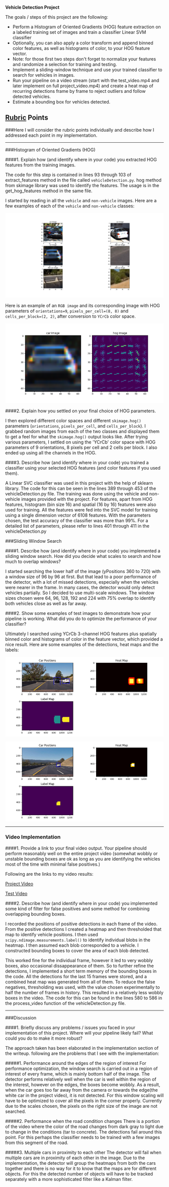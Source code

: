 **Vehicle Detection Project**

The goals / steps of this project are the following:

* Perform a Histogram of Oriented Gradients (HOG) feature extraction on a labeled training set of images and train a classifier Linear SVM classifier
* Optionally, you can also apply a color transform and append binned color features, as well as histograms of color, to your HOG feature vector. 
* Note: for those first two steps don't forget to normalize your features and randomize a selection for training and testing.
* Implement a sliding-window technique and use your trained classifier to search for vehicles in images.
* Run your pipeline on a video stream (start with the test_video.mp4 and later implement on full project_video.mp4) and create a heat map of recurring detections frame by frame to reject outliers and follow detected vehicles.
* Estimate a bounding box for vehicles detected.

[//]: # (Image References)
[image1]: ./output_images/sampleImages.png
[image2]: ./output_images/hog_image1.png
[image3]: ./output_images/detectionsample1.png
[image4]: ./output_images/detectionsample2.png
[image5]: ./examples/bboxes_and_heat.png
[image6]: ./examples/labels_map.png
[image7]: ./examples/output_bboxes.png
[video1]: ./output_images/project_video_out8.mp4
[video2]: ./output_images/test_video_out8.mp4

## [Rubric](https://review.udacity.com/#!/rubrics/513/view) Points

###Here I will consider the rubric points individually and describe how I addressed each point in my implementation.  

---

###Histogram of Oriented Gradients (HOG)

####1. Explain how (and identify where in your code) you extracted HOG features from the training images.

The code for this step is contained in lines 93 through 103 of extract_features method in the file called `vehicleDetection.py`. hog method from skimage library was used to identify the features. The usage is in the get_hog_features method in the same file.    

I started by reading in all the `vehicle` and `non-vehicle` images.  Here are a few examples of each of the `vehicle` and `non-vehicle` classes:

![alt text][image1]

Here is an example of an `RGB image` and its corresponding image with HOG parameters of `orientations=9`, `pixels_per_cell=(8, 8)` and `cells_per_block=(2, 2)`, after conversion to `YCrCb` color space.

![alt text][image2]

####2. Explain how you settled on your final choice of HOG parameters.

I then explored different color spaces and different `skimage.hog()` parameters (`orientations`, `pixels_per_cell`, and `cells_per_block`).  I grabbed random images from each of the two classes and displayed them to get a feel for what the `skimage.hog()` output looks like. After trying various parameters, I settled on using the 'YCrCb' color space with HOG parameters of 9 orientations, 8 pixels per cell and 2 cells per block. I also ended up using all the channels in the HOG.


####3. Describe how (and identify where in your code) you trained a classifier using your selected HOG features (and color features if you used them).

A Linear SVC classifier was used in this project with the help of sklearn library. The code for this can be seen in the lines 389 through 453 of the vehicleDetection.py file. The training was done using the vehicle and non-vehicle images provided with the project. For features, apart from HOG features, histogram (bin size 16) and spatial (16 by 16) features were also used for training. All the features were fed into the SVC model for training using a single dimension vector of 6108 features. With the parameters chosen, the test accuracy of the classifier was more than 99%. For a detailed list of parameters, please refer to lines 401 through 411 in the vehicleDetection.py

###Sliding Window Search

####1. Describe how (and identify where in your code) you implemented a sliding window search.  How did you decide what scales to search and how much to overlap windows?

I started searching the lower half of the image (yPositions 360 to 720) with a window size of 96 by 96 at first. But that lead to a poor performance of the detector, with a lot of missed detections, especially when the vehicles were nearer in the frame. In many cases, the detector would only detect vehicles partially. So I decided to use multi-scale windows. The window sizes chosen were 64, 96, 128, 192 and 224 with 75% overlap to identify both vehicles close as well as far away.

####2. Show some examples of test images to demonstrate how your pipeline is working.  What did you do to optimize the performance of your classifier?

Ultimately I searched using YCrCb 3-channel HOG features plus spatially binned color and histograms of color in the feature vector, which provided a nice result.  Here are some examples of the detections, heat maps and the labels:

![alt text][image3]

![alt text][image4]

---

### Video Implementation

####1. Provide a link to your final video output.  Your pipeline should perform reasonably well on the entire project video (somewhat wobbly or unstable bounding boxes are ok as long as you are identifying the vehicles most of the time with minimal false positives.)

Following are the links to my video results:

[Project Video][video1]

[Test Video][video2]


####2. Describe how (and identify where in your code) you implemented some kind of filter for false positives and some method for combining overlapping bounding boxes.

I recorded the positions of positive detections in each frame of the video.  From the positive detections I created a heatmap and then thresholded that map to identify vehicle positions.  I then used `scipy.ndimage.measurements.label()` to identify individual blobs in the heatmap.  I then assumed each blob corresponded to a vehicle.  I constructed bounding boxes to cover the area of each blob detected.  

This worked fine for the individual frame, however it led to very wobbly boxes, also occasional dissappearance of them. So to further refine the detections, I implemented a short term memory of the bounding boxes in the code. All the detections for the last 15 frames were stored, and a combined heat map was generated from all of them. To reduce the false negatives, thresholding was used, with the value chosen experimentally to half the number of frames in history. This resulted in a relatively less wobbly boxes in the video. The code for this can be found in the lines 580 to 586 in the process_video function of the vehicleDetection.py file.
  
---

###Discussion

####1. Briefly discuss any problems / issues you faced in your implementation of this project.  Where will your pipeline likely fail?  What could you do to make it more robust?

The approach taken has been elaborated in the implementation section of the writeup. following are the problems that I see with the implementation:


#####1. Performance around the edges of the region of interest
For performance optimization, the window search is carried out in a region of interest of every frame, which is mainly bottom half of the image. The detector performs relatively well when the car is well within the region of the interest, however on the edges, the boxes become wobbly. As a result, when the car goes too far away from the camera or towards the edge(the white car in the project video), it is not detected. For this window scaling will have to be optimized to cover all the pixels in the corner properly. Currently due to the scales chosen, the pixels on the right size of the image are not searched. 

#####2. Performance when the road condition changes
There is a portion of the video where the color of the road changes from dark gray to light due to change in the conditions (tar to concrete). The detections fail around this point. For this perhaps the classifier needs to be trained with a few images from this segment of the road.

#####3. Multiple cars in proximity to each other
The detector will fail when multiple cars are in proximity of each other in the image. Due to the implementation, the detector will group the heatmaps from both the cars together and there is no way for it to know that the maps are for different objects. For this the detected number of objects will have to be tracked separately with a more sophisticated filter like a Kalman filter.


   

